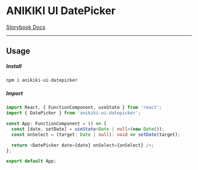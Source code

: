 # ANIKIKI UI DatePicker

[Storybook Docs](https://anikiki-ui-datepicker.netlify.app/)

---

## Usage

##### Install

`npm i anikiki-ui-datepicker`

##### Import

```ts
import React, { FunctionComponent, useState } from 'react';
import { DatePicker } from 'anikiki-ui-datepicker';

const App: FunctionComponent = () => {
  const [date, setDate] = useState<Date | null>(new Date());
  const onSelect = (target: Date | null): void => setDate(target);

  return <DatePicker date={date} onSelect={onSelect} />;
};

export default App;
```

